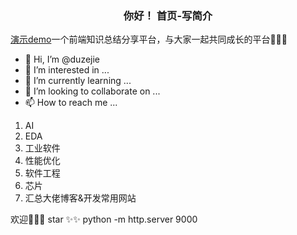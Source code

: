 <h3  align="center">
         你好！ 首页-写简介
  </h3>

  <p> <a href="https://duzejie.github.io/#/">演示demo</a>一个前端知识总结分享平台，与大家一起共同成长的平台💪💪💪</p>


- 👋 Hi, I’m @duzejie
- 👀 I’m interested in ...
- 🌱 I’m currently learning ...
- 💞️ I’m looking to collaborate on ...
- 📫 How to reach me ...

<!---
duzejie/duzejie is a ✨ special ✨ repository because its `README.md` (this file) appears on your GitHub profile.
You can click the Preview link to take a look at your changes.
--->





1.  AI
1.  EDA
1.  工业软件
1.  性能优化
1.  软件工程
1.  芯片
1.  汇总大佬博客&开发常用网站



欢迎👏👏👏 star ✨✨
python -m http.server 9000




